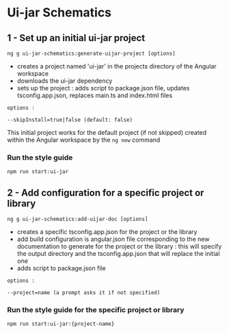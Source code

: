 # Ui-jar Schematics

## 1 - Set up an initial ui-jar project

```
ng g ui-jar-schematics:generate-uijar-project [options]
```

- creates a project named 'ui-jar' in the projects directory of the Angular workspace
- downloads the ui-jar dependency
- sets up the project : adds script to package.json file, updates tsconfig.app.json, replaces main.ts and index.html files

```
options :

--skipInstall=true|false (default: false)
```

This initial project works for the default project (if not skipped) created within the Angular workspace by the `ng new` command

### Run the style guide

```
npm run start:ui-jar
```

## 2 - Add configuration for a specific project or library

```
ng g ui-jar-schematics:add-uijar-doc [options]
```

- creates a specific tsconfig.app.json for the project or the library
- add build configuration is angular.json file corresponding to the new documentation to generate for the project or the library : this will specify the output directory and the tsconfig.app.json that will replace the initial one
- adds script to package.json file

```
options :

--project=name (a prompt asks it if not specified)
```

### Run the style guide for the specific project or library

```
npm run start:ui-jar:{project-name}
```
